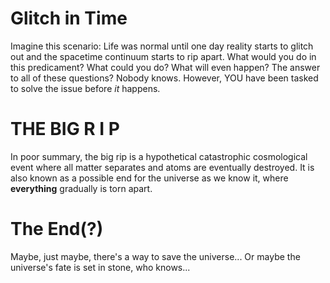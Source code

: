 # Glitch in Time
Imagine this scenario: Life was normal until one day reality starts to glitch out and the spacetime continuum starts to rip apart. What would you do in this predicament? What could you do? What will even happen?
The answer to all of these questions? Nobody knows. However, YOU have been tasked to solve the issue before *it* happens.

# THE BIG R I P
In poor summary, the big rip is a hypothetical catastrophic cosmological event where all matter separates and atoms are eventually destroyed. It is also known as a possible end for the universe as we know it, where **everything** gradually is torn apart. 

# The End(?)
Maybe, just maybe, there's a way to save the universe... Or maybe the universe's fate is set in stone, who knows...

